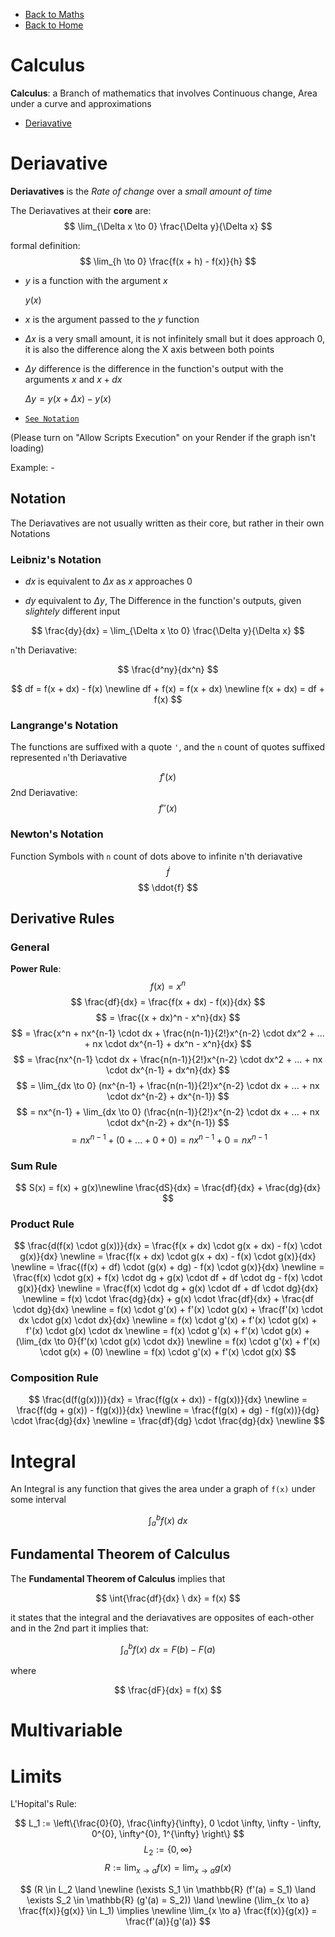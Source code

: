 
- [Back to Maths](./maths.md)
- [Back to Home](../../README.md)

# Calculus

**Calculus**: a Branch of mathematics that involves Continuous change, Area under a curve and approximations

- [Deriavative](#deriavative)

# Deriavative

**Deriavatives** is the *Rate of change* over a *small amount of time*

The Deriavatives at their **core** are:
$$
\lim_{\Delta x \to 0} \frac{\Delta y}{\Delta x}
$$

formal definition:
$$
\lim_{h \to 0} \frac{f(x + h) - f(x)}{h}
$$

- $y$ is a function with the argument $x$

    $y(x)$

- $x$ is the argument passed to the $y$ function

- $\Delta x$ is a very small amount, it is not infinitely small but it does approach 0, it is also the difference along the X axis between both points
- $\Delta y$ difference is the difference in the function's output with the arguments $x$ and $x + dx$
    
    $\Delta y = y(x + \Delta x) - y(x)$

- [`See Notation`](#notation)

(Please turn on "Allow Scripts Execution" on your Render if the graph isn't loading)

Example: -

<script>
    document.write("Hello, World");
</script>
<script src="https://cdn.jsdelivr.net/npm/function-plot@1/dist/function-plot.min.js"></script>

<div id="quadratic"></div>

<script>
    const quadratic = functionPlot({
        target: '#quadratic',
        width: 600,
        height: 400,
        grid: true,
        data: [
            {
                fn: 'x^2',
                color: "Dodgerblue",
                derivative: {
                    fn: `2*x`,
                    updateOnMouseMove: true   
                }
            }
        ]
    });
</script>

## Notation

The Deriavatives are not usually written as their core, but rather in their own Notations

### Leibniz's Notation

- $dx$ is equivalent to $\Delta x$ as $x$ approaches $0$

- $dy$ equivalent to $\Delta y$, The Difference in the function's outputs, given *slightely* different input

$$
\frac{dy}{dx} = \lim_{\Delta x \to 0} \frac{\Delta y}{\Delta x}
$$

`n`'th Deriavative:

$$
\frac{d^ny}{dx^n}
$$

$$
df = f(x + dx) - f(x) \newline
df + f(x) = f(x + dx) \newline
f(x + dx) = df + f(x)
$$

### Langrange's Notation

The functions are suffixed with a quote `'`, and the `n` count of quotes suffixed represented `n`'th Deriavative

$$
f'(x)
$$
2nd Deriavative:
$$
f''(x)
$$

### Newton's Notation

Function Symbols with `n` count of dots above to infinite n'th deriavative
$$
\dot{f}
$$
$$
\ddot{f}
$$

## Derivative Rules

### General


**Power Rule**:
$$
f(x) = x^n
$$
$$
\frac{df}{dx} = \frac{f(x + dx) - f(x)}{dx}
$$
$$
= \frac{(x + dx)^n - x^n}{dx}
$$
$$
= \frac{x^n + nx^{n-1} \cdot dx + \frac{n(n-1)}{2!}x^{n-2} \cdot dx^2 + ... + nx \cdot dx^{n-1} + dx^n - x^n}{dx}
$$
$$
= \frac{nx^{n-1} \cdot dx + \frac{n(n-1)}{2!}x^{n-2} \cdot dx^2 + ... + nx \cdot dx^{n-1} + dx^n}{dx}
$$
$$
= \lim_{dx \to 0} (nx^{n-1} + \frac{n(n-1)}{2!}x^{n-2} \cdot dx + ... + nx \cdot dx^{n-2} + dx^{n-1})
$$
$$
= nx^{n-1} + \lim_{dx \to 0} (\frac{n(n-1)}{2!}x^{n-2} \cdot dx + ... + nx \cdot dx^{n-2} + dx^{n-1})
$$
$$
= nx^{n-1} + (0 + ... + 0 + 0) = nx^{n-1} + 0 = nx^{n-1}
$$

### Sum Rule

$$
S(x) = f(x) + g(x)\newline
\frac{dS}{dx} = \frac{df}{dx} + \frac{dg}{dx}
$$

### Product Rule

$$
\frac{d(f(x) \cdot g(x))}{dx} = \frac{f(x + dx) \cdot g(x + dx) - f(x) \cdot g(x)}{dx} \newline
= \frac{f(x + dx) \cdot g(x + dx) - f(x) \cdot g(x)}{dx} \newline
= \frac{(f(x) + df) \cdot (g(x) + dg) - f(x) \cdot g(x)}{dx} \newline
= \frac{f(x) \cdot g(x) + f(x) \cdot dg + g(x) \cdot df + df \cdot dg - f(x) \cdot g(x)}{dx} \newline
= \frac{f(x) \cdot dg + g(x) \cdot df + df \cdot dg}{dx} \newline
= f(x) \cdot \frac{dg}{dx} + g(x) \cdot \frac{df}{dx} + \frac{df \cdot dg}{dx} \newline
= f(x) \cdot g'(x) + f'(x) \cdot g(x) + \frac{f'(x) \cdot dx \cdot g(x) \cdot dx}{dx} \newline
= f(x) \cdot g'(x) + f'(x) \cdot g(x) + f'(x) \cdot g(x) \cdot dx \newline
= f(x) \cdot g'(x) + f'(x) \cdot g(x) + (\lim_{dx \to 0}{f'(x) \cdot g(x) \cdot dx}) \newline
= f(x) \cdot g'(x) + f'(x) \cdot g(x) + (0) \newline
= f(x) \cdot g'(x) + f'(x) \cdot g(x)
$$

### Composition Rule

$$
\frac{d(f(g(x)))}{dx} = \frac{f(g(x + dx)) - f(g(x))}{dx} \newline
= \frac{f(dg + g(x)) - f(g(x))}{dx} \newline
= \frac{f(g(x) + dg) - f(g(x))}{dg} \cdot \frac{dg}{dx} \newline
= \frac{df}{dg} \cdot \frac{dg}{dx} \newline
$$

# Integral

An Integral is any function that gives the area under a graph of `f(x)` under some interval

$$
\int_{a}^{b} f(x) \ {dx}
$$

## Fundamental Theorem of Calculus

The **Fundamental Theorem of Calculus** implies that

$$
\int{\frac{df}{dx} \ dx} = f(x)
$$

it states that the integral and the deriavatives are opposites of each-other
and in the 2nd part it implies that:

$$
\int_{a}^{b}{f(x)\ dx} = F(b) - F(a)
$$

where 

$$
\frac{dF}{dx} = f(x)
$$



# Multivariable

# Limits

L'Hopital's Rule:

$$
L_1 := \left\{\frac{0}{0}, \frac{\infty}{\infty}, 0 \cdot \infty, \infty - \infty, 0^{0}, \infty^{0}, 1^{\infty} \right\}
$$
$$
L_2 := \{0, \infty\}
$$
$$
R := \lim_{x \to a} f(x) = \lim_{x \to a} g(x)
$$

$$
(R \in L_2 \land \newline 
(\exists S_1 \in \mathbb{R} (f'(a) = S_1) \land \exists S_2 \in \mathbb{R} (g'(a) = S_2)) \land \newline
(\lim_{x \to a} \frac{f(x)}{g(x)} \in L_1) \implies \newline
\lim_{x \to a} \frac{f(x)}{g(x)} = \frac{f'(a)}{g'(a)}
$$